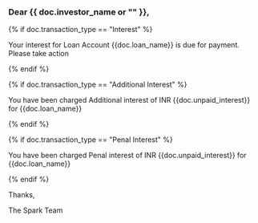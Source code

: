 <h3>Dear {{ doc.investor_name or "" }},</h3>
{% if doc.transaction_type == "Interest" %}
<p>Your interest for Loan Account {{doc.loan_name}} is due for payment. Please take action<p>
{% endif %}

{% if doc.transaction_type == "Additional Interest" %}

<p>You have been charged Additional interest of INR {{doc.unpaid_interest}} for {{doc.loan_name}}<p>
{% endif %}

{% if doc.transaction_type == "Penal Interest" %}

<p>You have been charged Penal interest of INR {{doc.unpaid_interest}} for {{doc.loan_name}}<p>
{% endif %}

<p>Thanks,</p>
<p>The Spark Team	</p>
